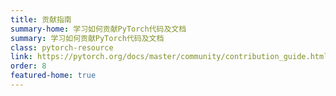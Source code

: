 ```yaml
---
title: 贡献指南
summary-home: 学习如何贡献PyTorch代码及文档
summary: 学习如何贡献PyTorch代码及文档
class: pytorch-resource
link: https://pytorch.org/docs/master/community/contribution_guide.html
order: 8
featured-home: true
---
```


